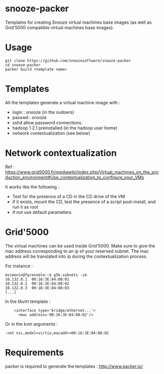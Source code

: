 snooze-packer
=============

Templates for creating Snooze virtual machines base images (as well as Grid'5000 compatible virtual machines base images).

Usage
=====

```
git clone https://github.com/snoozesoftware/snooze-packer
cd snooze-packer
packer build <template name>
```

Templates
============

All the templates generate a virtual machine image with  : 

* login : snooze (in the sudoers)
* passwd : snooze
* sshd allow password connections.
* hadoop 1.2.1 preinstalled  (in the hadoop user home)
* network contextualization (see below)


Network contextualization
==========================

Ref : https://www.grid5000.fr/mediawiki/index.php/Virtual_machines_on_the_production_environment#Use_contextualization_to_configure_your_VMs

It works like the following :
* Test for the presence of a CD in the CD drive of the VM
* if it exists, mount the CD, test the presence of a script post-install, and run it as root
* if not use default parameters.


Grid'5000
========== 

The virtual machines can be used inside Grid'5000. 
Make sure to give the mac address corresponding to an ip of your reserved subnet.
The mac address will be translated into ip during the contextualization process.

For instance : 

```
msimonin@fgrenoble:~$ g5k-subnets -im 
10.132.8.1	00:16:3E:84:08:01
10.132.8.2	00:16:3E:84:08:02
10.132.8.3	00:16:3E:84:08:03
[...]

```

In the libvirt template : 
```
    <interface type='bridge/ethernet...'>
      <mac address='00:16:3E:84:08:02'/>
```

Or in the kvm arguments : 
```
-net nic,model=virtio,macaddr=00:16:3E:84:08:02
```



Requirements
=============

packer is required to generate the templates : http://www.packer.io/
